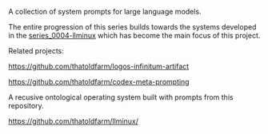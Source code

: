 A collection of system prompts for large language models.

The entire progression of this series builds towards the systems developed in the [series_0004-llminux](https://github.com/thatoldfarm/system-prompt/tree/main/series_0004-llminux) which has become the main focus of this project.

Related projects:

https://github.com/thatoldfarm/logos-infinitum-artifact

https://github.com/thatoldfarm/codex-meta-prompting

A recusive ontological operating system built with prompts from this repository.

https://github.com/thatoldfarm/llminux/

